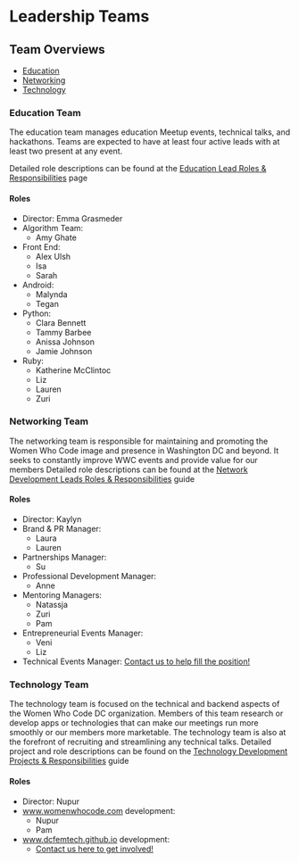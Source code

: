 # Leadership Teams
## Team Overviews
- [Education](https://github.com/womenwhocodedc/organization/blob/leadership-drive/leadership-resources/leadership_overview.md#education-team)
- [Networking](https://github.com/womenwhocodedc/organization/blob/leadership-drive/leadership-resources/leadership_overview.md#networking-team)
- [Technology](https://github.com/womenwhocodedc/organization/blob/leadership-drive/leadership-resources/leadership_overview.md#technology-team)

### Education Team
The education team manages education Meetup events, technical talks, and hackathons. Teams are expected to have at least four active leads with at least two present at any event.

Detailed role descriptions can be found at the [Education Lead Roles & Responsibilities]() page

#### Roles
- Director: Emma Grasmeder
- Algorithm Team:
  - Amy Ghate
- Front End:
  - Alex Ulsh
  - Isa
  - Sarah
- Android:
  - Malynda 
  - Tegan
- Python:
  - Clara Bennett
  - Tammy Barbee
  - Anissa Johnson
  - Jamie Johnson
- Ruby:
  - Katherine McClintoc
  - Liz
  - Lauren
  - Zuri

### Networking Team
The networking team is responsible for maintaining and promoting the Women Who Code image and presence in Washington DC and beyond. It seeks to constantly improve WWC events and provide value for our members
Detailed role descriptions can be found at the [Network Development Leads Roles & Responsibilities]() guide
#### Roles
- Director: Kaylyn
- Brand & PR Manager:
  - Laura
  - Lauren
- Partnerships Manager:
  - Su
- Professional Development Manager:
  - Anne
- Mentoring Managers: 
  - Natassja
  - Zuri
  - Pam
- Entrepreneurial Events Manager:
  - Veni
  - Liz
- Technical Events Manager: [Contact us to help fill the position!]()

### Technology Team
The technology team is focused on the technical and backend aspects of the Women Who Code DC organization. Members of this team research or develop apps or technologies that can make our meetings run more smoothly or our members more marketable. The technology team is also at the forefront of recruiting and streamlining any technical talks.
Detailed project and role descriptions can be found on the [Technology Development Projects & Responsibilities]() guide
#### Roles
- Director: Nupur
- www.womenwhocode.com development: 
  - Nupur
  - Pam
- www.dcfemtech.github.io development:
  - [Contact us here to get involved!]()
